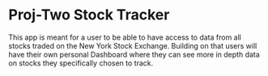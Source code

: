 # Proj-Two Stock Tracker

This app is meant for a user to be able to have access to data from all stocks traded on the
New York Stock Exchange. Building on that users will have their own personal Dashboard where they can
see more in depth data on stocks they specifically chosen to track. 



